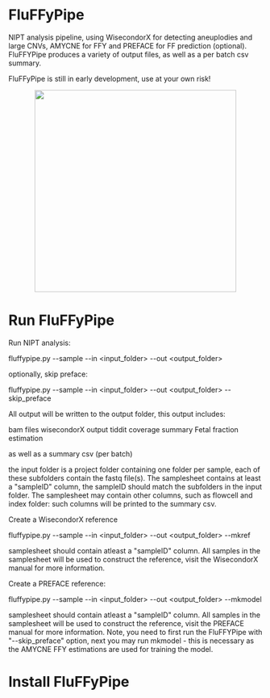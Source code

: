 # FluFFyPipe
NIPT analysis pipeline, using WisecondorX for detecting aneuplodies and large CNVs, AMYCNE for FFY and PREFACE for FF prediction (optional). FluFFYPipe produces a variety of output files, as well as a per batch csv summary.

FluFFyPipe is still in early development, use at your own risk!

<p align="center">
<img src="https://github.com/J35P312/FluFFyPipe/blob/master/logo/IMG_20200320_132001.jpg" width="400" height="400" >
</p>

# Run FluFFyPipe
Run NIPT analysis:

  fluffypipe.py --sample <samplesheet>  --in <input_folder> --out <output_folder>
  
optionally, skip preface:

  fluffypipe.py --sample <samplesheet>  --in <input_folder> --out <output_folder> --skip_preface

All output will be written to the output folder, this output includes:

  bam files
  wisecondorX output
  tiddit coverage summary
  Fetal fraction estimation

as well as a summary csv (per batch)

the input folder is a project folder containing one folder per sample, each of these subfolders contain the fastq file(s).
The samplesheet contains at least a "sampleID" column, the sampleID should match the subfolders in the input folder. The samplesheet may contain other columns, such as flowcell and index folder: such columns will be printed to the summary csv.

Create a WisecondorX reference 

  fluffypipe.py --sample <samplesheet>  --in <input_folder> --out <output_folder> --mkref
  
samplesheet should contain atleast a "sampleID" column. All samples in the samplesheet will be used to construct the reference, visit the WisecondorX manual for more information.

Create a PREFACE reference:

  fluffypipe.py --sample <samplesheet>  --in <input_folder> --out <output_folder> --mkmodel
  
samplesheet should contain atleast a "sampleID" column. All samples in the samplesheet will be used to construct the reference, visit the PREFACE manual for more information. Note, you need to first run the FluFFYPipe with "--skip_preface" option, next you may run mkmodel - this is necessary as the AMYCNE FFY estimations are used for training the model.

# Install FluFFyPipe

